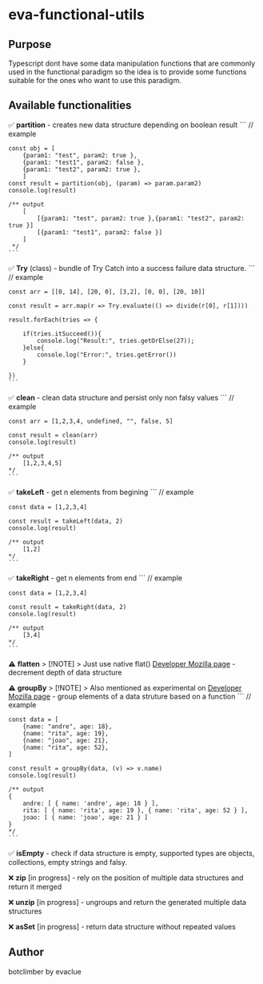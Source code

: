 # eva-functional-utils

## Purpose
Typescript dont have some data manipulation functions that are commonly used in the functional paradigm so the idea is to provide some functions suitable for the ones who want to use this paradigm.

## Available functionalities
:white_check_mark: **partition**
    - creates new data structure depending on boolean result
    ```
    // example

    const obj = [
        {param1: "test", param2: true },
        {param1: "test1", param2: false },
        {param1: "test2", param2: true },
        ]
    const result = partition(obj, (param) => param.param2)
    console.log(result)
    
    /** output
        [
            [{param1: "test", param2: true },{param1: "test2", param2: true }]
            [{param1: "test1", param2: false }]
        ]
     */
    ```

    
:white_check_mark: **Try** (class)
    - bundle of Try Catch into a success failure data structure.
    ```
    // example

    const arr = [[0, 14], [20, 0], [3,2], [0, 0], [20, 10]]

    const result = arr.map(r => Try.evaluate(() => divide(r[0], r[1])))

    result.forEach(tries => {

        if(tries.itSucceed()){
            console.log("Result:", tries.getOrElse(27));
        }else{
            console.log("Error:", tries.getError())
        }

    })
    ```

    
:white_check_mark: **clean**
    - clean data structure and persist only non falsy values
    ```
    // example

    const arr = [1,2,3,4, undefined, "", false, 5]

    const result = clean(arr)
    console.log(result)

    /** output
        [1,2,3,4,5]
    */
    ```

    
:white_check_mark: **takeLeft**
    - get n elements from begining
    ```
    // example

    const data = [1,2,3,4]

    const result = takeLeft(data, 2)
    console.log(result)

    /** output
        [1,2]
    */
    ```

    
:white_check_mark: **takeRight**
    - get n elements from end
    ```
    // example

    const data = [1,2,3,4]

    const result = takeRight(data, 2)
    console.log(result)

    /** output
        [3,4]
    */
    ```   

    
:warning: **flatten** 
    > [!NOTE]
    > Just use native flat() [Developer Mozilla page](https://developer.mozilla.org/en-US/docs/Web/JavaScript/Reference/Global_Objects/Array/flat)
    - decrement depth of data structure

    
:warning: **groupBy** 
    > [!NOTE]
    > Also mentioned as experimental on [Developer Mozilla page](https://developer.mozilla.org/en-US/docs/Web/JavaScript/Reference/Global_Objects/Object/groupBy)
    - group elements of a data struture based on a function
    ```
    // example
    
    const data = [
        {name: "andre", age: 18},
        {name: "rita", age: 19},
        {name: "joao", age: 21},
        {name: "rita", age: 52},
    ]

    const result = groupBy(data, (v) => v.name)
    console.log(result)

    /** output
    {
        andre: [ { name: 'andre', age: 18 } ],
        rita: [ { name: 'rita', age: 19 }, { name: 'rita', age: 52 } ],
        joao: [ { name: 'joao', age: 21 } ]
    }
    */
    ```

    
:white_check_mark: **isEmpty**
    - check if data structure is empty, supported types are objects, collections, empty strings and falsy.

    
:x: **zip** [in progress]
    - rely on the position of multiple data structures and return it merged

    
:x: **unzip** [in progress]
    - ungroups and return the generated multiple data structures
   

:x: **asSet** [in progress]
    - return data structure without repeated values

    
## Author
botclimber by evaclue
